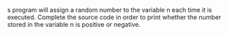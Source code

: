 s program will assign a random number to the variable n each time it is executed. Complete the source code in order to print whether the number stored in the variable n is positive or negative.
